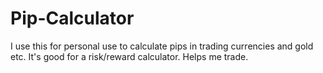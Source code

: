 # Pip-Calculator
I use this for personal use to calculate pips in trading currencies and gold etc.
It's good for a risk/reward calculator. Helps me trade.
